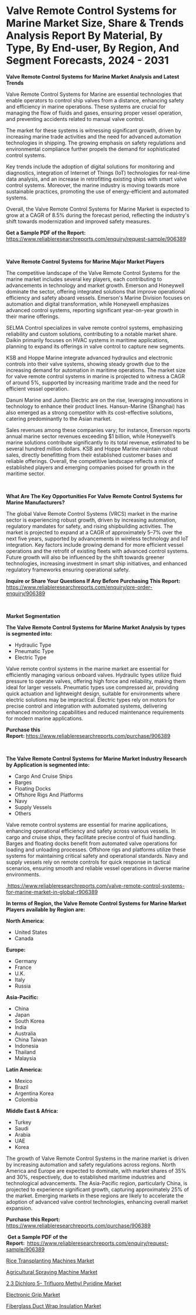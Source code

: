 <p><h1>Valve Remote Control Systems for Marine Market Size, Share & Trends Analysis Report By Material, By Type, By End-user, By Region, And Segment Forecasts, 2024 - 2031</h1></p><p><strong>Valve Remote Control Systems for Marine Market Analysis and Latest Trends</strong></p>
<p><p>Valve Remote Control Systems for Marine are essential technologies that enable operators to control ship valves from a distance, enhancing safety and efficiency in marine operations. These systems are crucial for managing the flow of fluids and gases, ensuring proper vessel operation, and preventing accidents related to manual valve control. </p><p>The market for these systems is witnessing significant growth, driven by increasing marine trade activities and the need for advanced automation technologies in shipping. The growing emphasis on safety regulations and environmental compliance further propels the demand for sophisticated control systems. </p><p>Key trends include the adoption of digital solutions for monitoring and diagnostics, integration of Internet of Things (IoT) technologies for real-time data analysis, and an increase in retrofitting existing ships with smart valve control systems. Moreover, the marine industry is moving towards more sustainable practices, promoting the use of energy-efficient and automated systems. </p><p>Overall, the Valve Remote Control Systems for Marine Market is expected to grow at a CAGR of 8.5% during the forecast period, reflecting the industry's shift towards modernization and improved safety measures.</p></p>
<p><strong>Get a Sample PDF of the Report:&nbsp;</strong> <a href="https://www.reliableresearchreports.com/enquiry/request-sample/906389">https://www.reliableresearchreports.com/enquiry/request-sample/906389</a></p>
<p>&nbsp;</p>
<p><strong>Valve Remote Control Systems for Marine Major Market Players</strong></p>
<p><p>The competitive landscape of the Valve Remote Control Systems for the marine market includes several key players, each contributing to advancements in technology and market growth. Emerson and Honeywell dominate the sector, offering integrated solutions that improve operational efficiency and safety aboard vessels. Emerson's Marine Division focuses on automation and digital transformation, while Honeywell emphasizes advanced control systems, reporting significant year-on-year growth in their marine offerings.</p><p>SELMA Control specializes in valve remote control systems, emphasizing reliability and custom solutions, contributing to a notable market share. Daikin primarily focuses on HVAC systems in maritime applications, planning to expand its offerings in valve control to capture new segments.</p><p>KSB and Hoppe Marine integrate advanced hydraulics and electronic controls into their valve systems, showing steady growth due to the increasing demand for automation in maritime operations. The market size for valve remote control systems in marine is projected to witness a CAGR of around 5%, supported by increasing maritime trade and the need for efficient vessel operation.</p><p>Danuni Marine and Jumho Electric are on the rise, leveraging innovations in technology to enhance their product lines. Hansun-Marine (Shanghai) has also emerged as a strong competitor with its cost-effective solutions, catering predominantly to the Asian market.</p><p>Sales revenues among these companies vary; for instance, Emerson reports annual marine sector revenues exceeding $1 billion, while Honeywell’s marine solutions contribute significantly to its total revenue, estimated to be several hundred million dollars. KSB and Hoppe Marine maintain robust sales, directly benefitting from their established customer bases and reliable offerings. Overall, the competitive landscape reflects a mix of established players and emerging companies poised for growth in the maritime sector.</p></p>
<p>&nbsp;</p>
<p><strong>What Are The Key Opportunities For Valve Remote Control Systems for Marine Manufacturers?</strong></p>
<p><p>The global Valve Remote Control Systems (VRCS) market in the marine sector is experiencing robust growth, driven by increasing automation, regulatory mandates for safety, and rising shipbuilding activities. The market is projected to expand at a CAGR of approximately 5–7% over the next five years, supported by advancements in wireless technology and IoT integration. Key factors include growing demand for more efficient vessel operations and the retrofit of existing fleets with advanced control systems. Future growth will also be influenced by the shift towards greener technologies, increasing investment in smart ship initiatives, and enhanced regulatory frameworks ensuring operational safety.</p></p>
<p><strong>Inquire or Share Your Questions If Any Before Purchasing This Report:</strong> <a href="https://www.reliableresearchreports.com/enquiry/pre-order-enquiry/906389">https://www.reliableresearchreports.com/enquiry/pre-order-enquiry/906389</a></p>
<p>&nbsp;</p>
<p><strong>Market Segmentation</strong></p>
<p><strong>The Valve Remote Control Systems for Marine Market Analysis by types is segmented into:</strong></p>
<p><ul><li>Hydraulic Type</li><li>Pneumatic Type</li><li>Electric Type</li></ul></p>
<p><p>Valve remote control systems in the marine market are essential for efficiently managing various onboard valves. Hydraulic types utilize fluid pressure to operate valves, offering high force and reliability, making them ideal for larger vessels. Pneumatic types use compressed air, providing quick actuation and lightweight design, suitable for environments where electric solutions may be impractical. Electric types rely on motors for precise control and integration with automated systems, delivering enhanced monitoring capabilities and reduced maintenance requirements for modern marine applications.</p></p>
<p><strong>Purchase this Report:&nbsp;</strong><a href="https://www.reliableresearchreports.com/purchase/906389">https://www.reliableresearchreports.com/purchase/906389</a></p>
<p>&nbsp;</p>
<p><strong>The Valve Remote Control Systems for Marine Market Industry Research by Application is segmented into:</strong></p>
<p><ul><li>Cargo And Cruise Ships</li><li>Barges</li><li>Floating Docks</li><li>Offshore Rigs And Platforms</li><li>Navy</li><li>Supply Vessels</li><li>Others</li></ul></p>
<p><p>Valve remote control systems are essential for marine applications, enhancing operational efficiency and safety across various vessels. In cargo and cruise ships, they facilitate precise control of fluid handling. Barges and floating docks benefit from automated valve operations for loading and unloading processes. Offshore rigs and platforms utilize these systems for maintaining critical safety and operational standards. Navy and supply vessels rely on remote controls for quick response in tactical scenarios, ensuring smooth and reliable vessel operations in diverse marine environments.</p></p>
<p><a href="https://www.reliableresearchreports.com/valve-remote-control-systems-for-marine-market-in-global-r906389">&nbsp;https://www.reliableresearchreports.com/valve-remote-control-systems-for-marine-market-in-global-r906389</a></p>
<p><strong>In terms of Region, the Valve Remote Control Systems for Marine Market Players available by Region are:</strong></p>
<p>
    <p> <strong> North America: </strong>
        <ul>
            <li>United States</li>
            <li>Canada</li>
        </ul>
        </p> 
    <p> <strong> Europe: </strong>
        <ul>
            <li>Germany</li>
            <li>France</li>
            <li>U.K.</li>
            <li>Italy</li>
            <li>Russia</li>
        </ul>
        </p> 
    <p> <strong> Asia-Pacific: </strong>
        <ul>
            <li>China</li>
            <li>Japan</li>
            <li>South Korea</li>
            <li>India</li>
            <li>Australia</li>
            <li>China Taiwan</li>
            <li>Indonesia</li>
            <li>Thailand</li>
            <li>Malaysia</li>
        </ul>
        </p> 
    <p> <strong> Latin America: </strong>
        <ul>
            <li>Mexico</li>
            <li>Brazil</li>
            <li>Argentina Korea</li>
            <li>Colombia</li>
        </ul>
        </p> 
    <p> <strong> Middle East & Africa: </strong>
        <ul>
            <li>Turkey</li>
            <li>Saudi</li>
            <li>Arabia</li>
            <li>UAE</li>
            <li>Korea</li>
        </ul>
    </p>
    </p>
<p><p>The growth of Valve Remote Control Systems in the marine market is driven by increasing automation and safety regulations across regions. North America and Europe are expected to dominate, with market shares of 35% and 30%, respectively, due to established maritime industries and technological advancements. The Asia-Pacific region, particularly China, is projected to experience significant growth, capturing approximately 25% of the market. Emerging markets in these regions are likely to accelerate the adoption of advanced valve control technologies, enhancing overall market expansion.</p></p>
<p><strong>Purchase this Report: </strong><a href="https://www.reliableresearchreports.com/purchase/906389">https://www.reliableresearchreports.com/purchase/906389</a></p>
<p>&nbsp;<strong>Get a Sample PDF of the Report:&nbsp;&nbsp;</strong><a href="https://www.reliableresearchreports.com/enquiry/request-sample/906389">https://www.reliableresearchreports.com/enquiry/request-sample/906389</a></p>
<p><strong></strong></p>
<p><p><a href="https://www.linkedin.com/pulse/rice-transplanting-machines-market-trends-strategic-insights-utzwf?trackingId=TFyEs0uwSCu7aSvHAPuVDA%3D%3D">Rice Transplanting Machines Market</a></p><p><a href="https://www.linkedin.com/pulse/agricultural-spraying-machine-market-insights-products-regional-x5cof?trackingId=Xs76p%2BKBSeKrhn%2BHq58v1w%3D%3D">Agricultural Spraying Machine Market</a></p><p><a href="https://github.com/MonroeBullock54/Market-Research-Report-List-1/blob/main/23-dichloro-5-trifluoro-methyl-pyridine-market.md">2,3 Dichloro 5- Trifluoro Methyl Pyridine Market</a></p><p><a href="https://medium.com/@athenayundt/the-electronic-grip-market-industry-provides-a-comprehensive-and-current-analysis-of-the-sector-2581ebc26d14">Electronic Grip Market</a></p><p><a href="https://issuu.com/reportprime-2/docs/fiberglass-duct-wrap-insulation-mar_f3c087c0ed1394">Fiberglass Duct Wrap Insulation Market</a></p></p>
